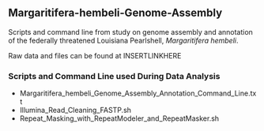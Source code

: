 ## Margaritifera-hembeli-Genome-Assembly

Scripts and command line from study on genome assembly and annotation of the federally threatened Louisiana Pearlshell, *Margaritifera hembeli*.

Raw data and files can be found at INSERTLINKHERE

### Scripts and Command Line used During Data Analysis

  * Margaritifera_hembeli_Genome_Assembly_Annotation_Command_Line.txt
  * Illumina_Read_Cleaning_FASTP.sh
  * Repeat_Masking_with_RepeatModeler_and_RepeatMasker.sh

